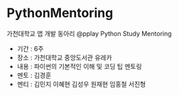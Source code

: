 # PythonMentoring
가천대학교 앱 개발 동아리 @pplay Python Study Mentoring
- 기간 : 6주
- 장소 : 가천대학교 중앙도서관 유레카
- 내용 : 파이썬의 기본적인 이해 및 코딩 팁 멘토링
- 멘토 : 김경훈
- 멘티 : 김민지 이혜현 김성우 원재현 임홍철 서진형
